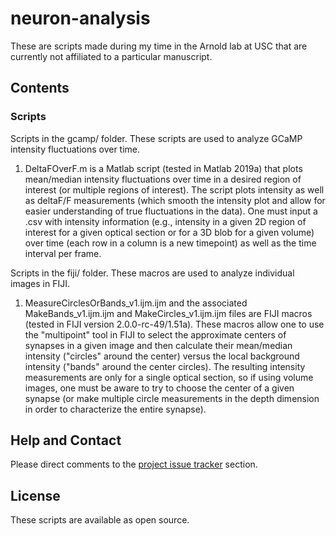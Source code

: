 # neuron-analysis
These are scripts made during my time in the Arnold lab at USC that are currently not affiliated to a particular manuscript.

## Contents

### Scripts

Scripts in the gcamp/ folder. These scripts are used to analyze GCaMP intensity fluctuations over time.

1. DeltaFOverF.m is a Matlab script (tested in Matlab 2019a) that plots mean/median intensity fluctuations over time in a desired region of interest (or multiple regions of interest). The script plots intensity as well as deltaF/F measurements (which smooth the intensity plot and allow for easier understanding of true fluctuations in the data). One must input a .csv with intensity information (e.g., intensity in a given 2D region of interest for a given optical section or for a 3D blob for a given volume) over time (each row in a column is a new timepoint) as well as the time interval per frame.

Scripts in the fiji/ folder. These macros are used to analyze individual images in FIJI.

1. MeasureCirclesOrBands_v1.ijm.ijm and the associated MakeBands_v1.ijm.ijm and MakeCircles_v1.ijm.ijm files are FIJI macros (tested in FIJI version 2.0.0-rc-49/1.51a). These macros allow one to use the "multipoint" tool in FIJI to select the approximate centers of synapses in a given image and then calculate their mean/median intensity ("circles" around the center) versus the local background intensity ("bands" around the center circles). The resulting intensity measurements are only for a single optical section, so if using volume images, one must be aware to try to choose the center of a given synapse (or make multiple circle measurements in the depth dimension in order to characterize the entire synapse).

## Help and Contact

Please direct comments to the [project issue tracker](https://github.com/wdempseyRepo/postdoc-scripts/issues) section.

## License

These scripts are available as open source.
